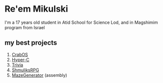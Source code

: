 # Re'em Mikulski

I'm a 17 years old student in Atid School for Science Lod, and in Magshimim program from Israel

## my best projects
1. [CrabOS](https://github.com/r33m-m1kul5k1/CrabOS)
2. [Hyper-C](https://github.com/r33m-m1kul5k1/Hyper-C)
2. [Trivia](https://github.com/r33m-m1kul5k1/Trivia)
3. [ShmuliksRPG](https://github.com/r33m-m1kul5k1/ShmuliksRPG)
4. [MazeGenerator](https://github.com/r33m-m1kul5k1/MazeGenerator) (assembly)
